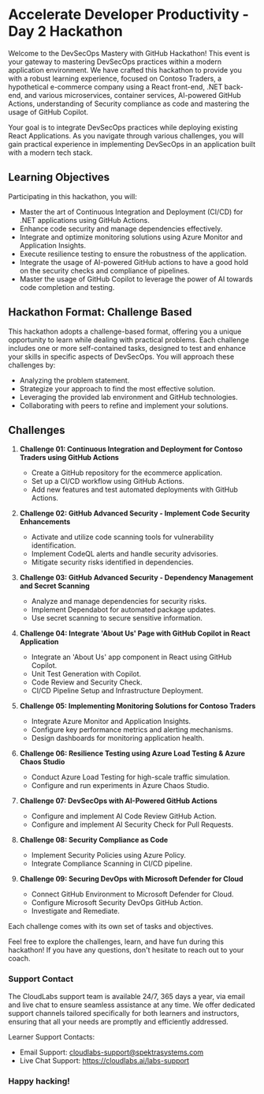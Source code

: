 # Accelerate Developer Productivity - Day 2 Hackathon

Welcome to the DevSecOps Mastery with GitHub Hackathon! This event is your gateway to mastering DevSecOps practices within a modern application environment. We have crafted this hackathon to provide you with a robust learning experience, focused on Contoso Traders, a hypothetical e-commerce company using a React front-end, .NET back-end, and various microservices, container services, AI-powered GitHub Actions, understanding of Security compliance as code and mastering the usage of GitHub Copilot.

Your goal is to integrate DevSecOps practices while deploying existing React Applications. As you navigate through various challenges, you will gain practical experience in implementing DevSecOps in an application built with a modern tech stack.

## Learning Objectives

Participating in this hackathon, you will:

- Master the art of Continuous Integration and Deployment (CI/CD) for .NET applications using GitHub Actions.
- Enhance code security and manage dependencies effectively.
- Integrate and optimize monitoring solutions using Azure Monitor and Application Insights.
- Execute resilience testing to ensure the robustness of the application.
- Integrate the usage of AI-powered GitHub actions to have a good hold on the security checks and compliance of pipelines.
- Master the usage of GitHub Copilot to leverage the power of AI towards code completion and testing.

## Hackathon Format: Challenge Based
This hackathon adopts a challenge-based format, offering you a unique opportunity to learn while dealing with practical problems. Each challenge includes one or more self-contained tasks, designed to test and enhance your skills in specific aspects of DevSecOps. You will approach these challenges by:

- Analyzing the problem statement.
- Strategize your approach to find the most effective solution.
- Leveraging the provided lab environment and GitHub technologies.
- Collaborating with peers to refine and implement your solutions.

## Challenges

1. **Challenge 01: Continuous Integration and Deployment for Contoso Traders using GitHub Actions**
   - Create a GitHub repository for the ecommerce application.
   - Set up a CI/CD workflow using GitHub Actions.
   - Add new features and test automated deployments with GitHub Actions. 

2. **Challenge 02: GitHub Advanced Security - Implement Code Security Enhancements**
   - Activate and utilize code scanning tools for vulnerability identification.
   - Implement CodeQL alerts and handle security advisories.
   - Mitigate security risks identified in dependencies.
       
3. **Challenge 03: GitHub Advanced Security - Dependency Management and Secret Scanning**
    - Analyze and manage dependencies for security risks.
    - Implement Dependabot for automated package updates.
    - Use secret scanning to secure sensitive information.

4. **Challenge 04: Integrate 'About Us' Page with GitHub Copilot in React Application**
   - Integrate an 'About Us' app component in React using GitHub Copilot.
   - Unit Test Generation with Copilot.
   - Code Review and Security Check.
   - CI/CD Pipeline Setup and Infrastructure Deployment.

5. **Challenge 05: Implementing Monitoring Solutions for Contoso Traders**
   - Integrate Azure Monitor and Application Insights.
   - Configure key performance metrics and alerting mechanisms.
   - Design dashboards for monitoring application health.

6. **Challenge 06: Resilience Testing using Azure Load Testing & Azure Chaos Studio**
   - Conduct Azure Load Testing for high-scale traffic simulation.
   - Configure and run experiments in Azure Chaos Studio.

7. **Challenge 07: DevSecOps with AI-Powered GitHub Actions**
   - Configure and implement AI Code Review GitHub Action.
   - Configure and implement AI Security Check for Pull Requests.
   
8. **Challenge 08: Security Compliance as Code**
   - Implement Security Policies using Azure Policy.
   - Integrate Compliance Scanning in CI/CD pipeline.
  
9. **Challenge 09: Securing DevOps with Microsoft Defender for Cloud**
   - Connect GitHub Environment to Microsoft Defender for Cloud.
   - Configure Microsoft Security DevOps GitHub Action.
   - Investigate and Remediate.

Each challenge comes with its own set of tasks and objectives.

Feel free to explore the challenges, learn, and have fun during this hackathon! If you have any questions, don't hesitate to reach out to your coach.

### Support Contact
The CloudLabs support team is available 24/7, 365 days a year, via email and live chat to ensure seamless assistance at any time. We offer dedicated support channels tailored specifically for both learners and instructors, ensuring that all your needs are promptly and efficiently addressed.
 
Learner Support Contacts:
 
- Email Support: cloudlabs-support@spektrasystems.com
- Live Chat Support: https://cloudlabs.ai/labs-support

### Happy hacking!
